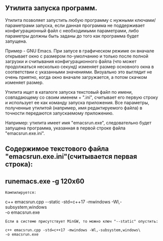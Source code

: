 
 ## Утилита запуска программ.
 
 Утилита позволяет запустить любую программу с нужными ключами/параметрами
 запуска, если данная программа не поддерживает конфигурационный файл с
 необходимыми параметрами, либо параметры должны быть заданы до того как
 программа будет запущена.

 Пример - GNU Emacs. При запусе в графическом режиме он вначале открывает окно
 с размером по-умолчанию и только после полной загрузки и считывания
 конфигурационного файла (что может продолжаться несколько секунд) изменяет
 размер основного окна в соответствии с указанными значениями. Визуально это
 выглядит не очень приятно, когда окно вначале загружается, а потом скачком
 изменяет размер.

 Утилита ищет в каталоге запуска текстовый файл по имени, совпадающему со
 своим именем + ".ini", считывает его первую строку и использует ее как
 команду запуска приложения. Все параметры, полученные утилитой (например, имя
 редактируемого файла) в точности передаются запускаемому приложению.

 Например: утилита имеет имя "emacsrun.exe", следовательно будет запущена
 программа, указанная в первой строке файла "emacsrun.exe.ini".

 Содержимое текстового файла "emacsrun.exe.ini"(считывается первая строка):
 ------------------------------------------------------------------------
 runemacs.exe -g 120x60
 ------------------------------------------------------------------------


	Компилируется:

  c++ emacsrun.cpp --static -std=c++17 -mwindows -Wl,-subsystem,windows\
  	-o emacsrun.exe

	Если в системе присутствует MinGW, то можно ключ "--static" опустить:

	c++ emacsrun.cpp -std=c++17 -mwindows -Wl,-subsystem,windows\
  	-o emacsrun.exe

